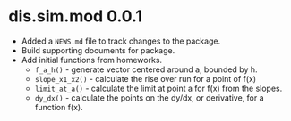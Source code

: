 # dis.sim.mod 0.0.1

* Added a `NEWS.md` file to track changes to the package.
* Build supporting documents for package.
* Add initial functions from homeworks.
  - `f_a_h()` - generate vector centered around a, bounded by h.
  - `slope_x1_x2()` - calculate the rise over run for a point of f(x)
  - `limit_at_a()` - calculate the limit at point a for f(x) from the slopes.
  - `dy_dx()` - calculate the points on the dy/dx, or derivative, for a function f(x).
